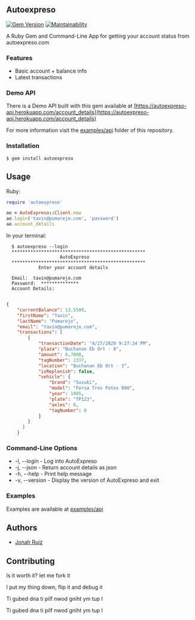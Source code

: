 ## Autoexpreso
[![Gem Version](http://img.shields.io/gem/v/autoexpreso.svg?style=flat-square)](http://badge.fury.io/rb/autoexpreso)
[![Maintainability](https://api.codeclimate.com/v1/badges/9cde80c2131b5ca913f2/maintainability)](https://codeclimate.com/github/jonahoffline/autoexpreso-cli/maintainability)

A Ruby Gem and Command-Line App for getting your account status from autoexpreso.com

### Features
* Basic account + balance info
* Latest transactions

### Demo API

There is a Demo API built with this gem available at [https://autoexpreso-api.herokuapp.com/account_details](https://autoexpreso-api.herokuapp.com/account_details)

For more information visit the [examples/api](https://github.com/jonahoffline/autoexpreso-cli/tree/master/examples/api) folder of this repository.


### Installation
	$ gem install autoexpreso

## Usage

Ruby:

```ruby
require 'autoexpreso'

ae = AutoExpreso::Client.new
ae.login('tavin@pumarejo.com', 'password')
ae.account_details
```

In your terminal:
```console
  $ autoexpreso --login
  **************************************************
                    AutoExpreso
  **************************************************
            Enter your account details

  Email:  tavin@pumarejo.com
  Password:  **************
  Account Details:
```

```json

{
    "currentBalance": 13.5500,
    "firstName": "Tavin",
    "lastName": "Pumarejo",
    "email": "tavin@pumarejo.com",
    "transactions": [
        {
            "transactionDate": "4/27/2020 9:27:34 PM",
            "plaza": "Buchanan Eb Ort - 8",
            "amount": 0.7000,
            "tagNumber": 1337,
            "location": "Buchanan Eb Ort - 3",
            "isReplenish": false,
            "vehicle": {
                "brand": "Suzuki",
                "model": "Forsa Tres Potes 800",
                "year": 1985,
                "plate": "TP123",
                "axles": 0,
                "tagNumber": 0
            }
        }
      ]
    }
```

### Command-Line Options

  * -l, --login       - Log into AutoExpreso
  * -j, --json        - Return account details as json
  * -h, --help        - Print help message
  * -v, --version     - Display the version of AutoExpreso and exit

### Examples

Examples are available at [examples/api](https://github.com/jonahoffline/autoexpreso-cli/tree/master/examples/api)


## Authors
* [Jonah Ruiz](http://www.pixelhipsters.com)

## Contributing

Is it worth it? let me fork it

I put my thing down, flip it and debug it

Ti gubed dna ti pilf nwod gniht ym tup I

Ti gubed dna ti pilf nwod gniht ym tup I
